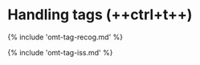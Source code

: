 # Handling tags (++ctrl+t++)
<!-- todo: use autocompleter -->

<!-- section: recognzing tags -->
{% include 'omt-tag-recog.md' %}

<!-- section: tag insertion -->
{% include 'omt-tag-iss.md' %}

